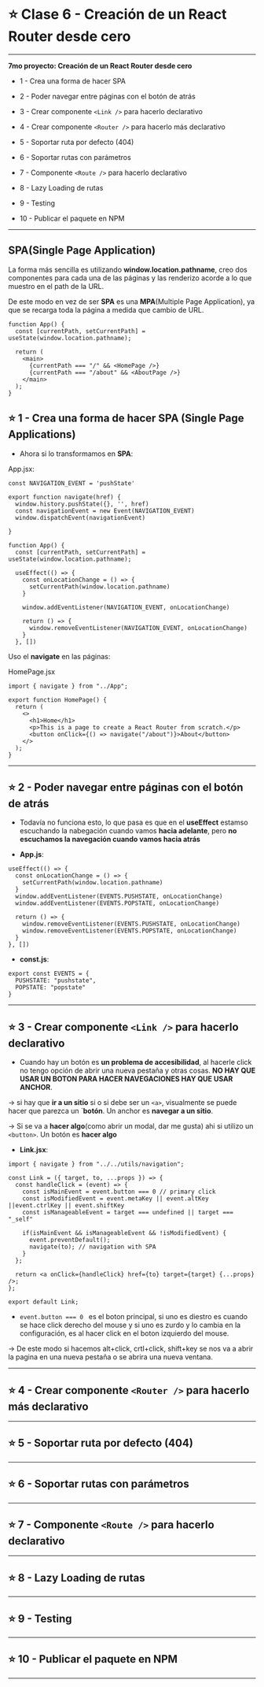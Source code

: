 # :star: Clase 6 - Creación de un React Router desde cero

---

**7mo proyecto: Creación de un React Router desde cero**

- 1 - Crea una forma de hacer SPA

- 2 - Poder navegar entre páginas con el botón de atrás

- 3 - Crear componente `<Link />` para hacerlo declarativo

- 4 - Crear componente `<Router />` para hacerlo más declarativo

- 5 - Soportar ruta por defecto (404)

- 6 - Soportar rutas con parámetros

- 7 - Componente `<Route />` para hacerlo declarativo

- 8 - Lazy Loading de rutas

- 9 - Testing

- 10 - Publicar el paquete en NPM

---

## SPA(Single Page Application)

La forma más sencilla es utilizando **window.location.pathname**, creo dos componentes para cada una de las páginas y las renderizo acorde a lo que muestro en el path de la URL.

De este modo en vez de ser **SPA** es una **MPA**(Multiple Page Application), ya que se recarga toda la página a medida que cambio de URL.

```JSX
function App() {
  const [currentPath, setCurrentPath] = useState(window.location.pathname);

  return (
    <main>
      {currentPath === "/" && <HomePage />}
      {currentPath === "/about" && <AboutPage />}
    </main>
  );
}
```

## :star: 1 - Crea una forma de hacer SPA (Single Page Applications)

- Ahora si lo transformamos en **SPA**:

App.jsx:

```JSX
const NAVIGATION_EVENT = 'pushState'

export function navigate(href) {
  window.history.pushState({}, '', href)
  const navigationEvent = new Event(NAVIGATION_EVENT)
  window.dispatchEvent(navigationEvent)

}

function App() {
  const [currentPath, setCurrentPath] = useState(window.location.pathname);

  useEffect(() => {
    const onLocationChange = () => {
      setCurrentPath(window.location.pathname)
    }

    window.addEventListener(NAVIGATION_EVENT, onLocationChange)

    return () => {
      window.removeEventListener(NAVIGATION_EVENT, onLocationChange)
    }
  }, [])
```

Uso el **navigate** en las páginas:

HomePage.jsx

```JSX
import { navigate } from "../App";

export function HomePage() {
  return (
    <>
      <h1>Home</h1>
      <p>This is a page to create a React Router from scratch.</p>
      <button onClick={() => navigate("/about")}>About</button>
    </>
  );
}
```

---

## :star: 2 - Poder navegar entre páginas con el botón de atrás

- Todavía no funciona esto, lo que pasa es que en el **useEffect** estamso escuchando la nabegación cuando vamos **hacia adelante**, pero **no escuchamos la navegación cuando vamos hacia atrás**

- **App.js**:

```JSX
useEffect(() => {
  const onLocationChange = () => {
    setCurrentPath(window.location.pathname)
  }
  window.addEventListener(EVENTS.PUSHSTATE, onLocationChange)
  window.addEventListener(EVENTS.POPSTATE, onLocationChange)

  return () => {
    window.removeEventListener(EVENTS.PUSHSTATE, onLocationChange)
    window.removeEventListener(EVENTS.POPSTATE, onLocationChange)
  }
}, [])
```

- **const.js**:

```JSX
export const EVENTS = {
  PUSHSTATE: "pushstate",
  POPSTATE: "popstate"
}
```

---

## :star: 3 - Crear componente `<Link />` para hacerlo declarativo

- Cuando hay un botón es **un problema de accesibilidad**, al hacerle click no tengo opción de abrir una nueva pestaña y otras cosas. **NO HAY QUE USAR UN BOTON PARA HACER NAVEGACIONES HAY QUE USAR ANCHOR**.

-> si hay que **ir a un sitio** si o si debe ser un `<a>`, visualmente se puede hacer que parezca un `**botón**. Un anchor es **navegar a un sitio**.

-> Si se va a **hacer algo**(como abrir un modal, dar me gusta) ahi si utilizo un `<button>`. Un botón es **hacer algo**

- **Link.jsx**:

```JSX
import { navigate } from "../../utils/navigation";

const Link = ({ target, to, ...props }) => {
  const handleClick = (event) => {
    const isMainEvent = event.button === 0 // primary click
    const isModifiedEvent = event.metaKey || event.altKey ||event.ctrlKey || event.shiftKey
    const isManageableEvent = target === undefined || target === "_self"

    if(isMainEvent && isManageableEvent && !isModifiedEvent) {
      event.preventDefault();
      navigate(to); // navigation with SPA
    }
  };

  return <a onClick={handleClick} href={to} target={target} {...props} />;
};

export default Link;
```

- `event.button === 0 ` es el boton principal, si uno es diestro es cuando se hace click derecho del mouse y si uno es zurdo y lo cambia en la configuración, es al hacer click en el boton izquierdo del mouse.

-> De este modo si hacemos alt+click, crtl+click, shift+key se nos va a abrir la pagina en una nueva pestaña o se abrira una nueva ventana.

---

## :star: 4 - Crear componente `<Router />` para hacerlo más declarativo

---

## :star: 5 - Soportar ruta por defecto (404)

---

## :star: 6 - Soportar rutas con parámetros

---

## :star: 7 - Componente `<Route />` para hacerlo declarativo

---

## :star: 8 - Lazy Loading de rutas

---

## :star: 9 - Testing

---

## :star: 10 - Publicar el paquete en NPM

---
